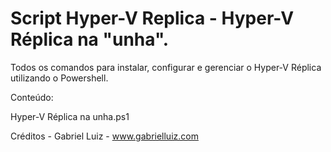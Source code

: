 # Script Hyper-V Replica - Hyper-V Réplica na "unha".

Todos os comandos para instalar, configurar e gerenciar o Hyper-V Réplica utilizando o Powershell.

Conteúdo:

Hyper-V Réplica na unha.ps1

Créditos - Gabriel Luiz - www.gabrielluiz.com
